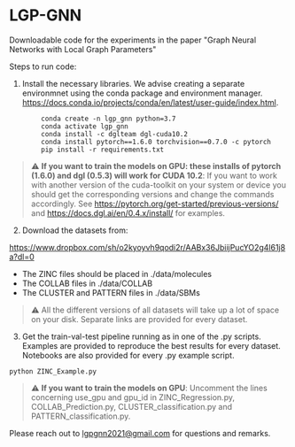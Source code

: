 # LGP-GNN
Downloadable code for the experiments in the paper "Graph Neural Networks with Local Graph Parameters"

Steps to run code:
1. Install the necessary libraries. We advise creating a separate environmnet using the conda package and environment manager. <https://docs.conda.io/projects/conda/en/latest/user-guide/index.html>.

```
        conda create -n lgp_gnn python=3.7
        conda activate lgp_gnn
        conda install -c dglteam dgl-cuda10.2
        conda install pytorch==1.6.0 torchvision==0.7.0 -c pytorch
        pip install -r requirements.txt
```

> :warning: **If you want to train the models on GPU: these installs of pytorch (1.6.0) and dgl (0.5.3) will work for CUDA 10.2**: If you want to work with another version of the cuda-toolkit on your system or device you should get the corresponding versions and change the commands accordingly. See <https://pytorch.org/get-started/previous-versions/> and <https://docs.dgl.ai/en/0.4.x/install/> for examples. 
   
2. Download the datasets from:

https://www.dropbox.com/sh/o2kyoyvh9qodi2r/AABx36JbiijPucYO2g4l61j8a?dl=0

* The ZINC files should be placed in ./data/molecules
* The COLLAB files in ./data/COLLAB
* The CLUSTER and PATTERN files in ./data/SBMs
 
> :warning:  All the different versions of all datasets will take up a lot of space on your disk. Separate links are provided for every dataset.

3. Get the train-val-test pipeline running as in one of the .py scripts. Examples are provided to reproduce the best results for every dataset. Notebooks are also provided for every .py example script.

```
python ZINC_Example.py
```

> :warning: **If you want to train the models on GPU**: Uncomment the lines concerning use_gpu and gpu_id in ZINC_Regression.py, COLLAB_Prediction.py, CLUSTER_classification.py and PATTERN_classification.py.


Please reach out to <lgpgnn2021@gmail.com> for questions and remarks.


